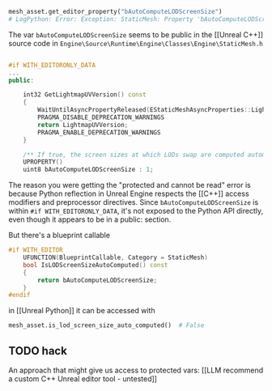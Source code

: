 ```python
mesh_asset.get_editor_property("bAutoComputeLODScreenSize")
# LogPython: Error: Exception: StaticMesh: Property 'bAutoComputeLODScreenSize' for attribute 'bAutoComputeLODScreenSize' on 'StaticMesh' is protected and cannot be read
```

The var `bAutoComputeLODScreenSize` seems to be public in the [[Unreal C++]] source code in `Engine\Source\Runtime\Engine\Classes\Engine\StaticMesh.h` 
```c++

#if WITH_EDITORONLY_DATA
...
public:

	int32 GetLightmapUVVersion() const
	{
		WaitUntilAsyncPropertyReleased(EStaticMeshAsyncProperties::LightmapUVVersion);
		PRAGMA_DISABLE_DEPRECATION_WARNINGS
		return LightmapUVVersion;
		PRAGMA_ENABLE_DEPRECATION_WARNINGS
	}

	/** If true, the screen sizes at which LODs swap are computed automatically. */
	UPROPERTY()
	uint8 bAutoComputeLODScreenSize : 1;
```
The reason you were getting the "protected and cannot be read" error is because Python reflection in Unreal Engine respects the [[C++]] access modifiers and preprocessor directives. Since `bAutoComputeLODScreenSize` is within `#if WITH_EDITORONLY_DATA`, it's not exposed to the Python API directly, even though it appears to be in a public: section.

But there's a blueprint callable
```c++
#if WITH_EDITOR
	UFUNCTION(BlueprintCallable, Category = StaticMesh)
	bool IsLODScreenSizeAutoComputed() const
	{
		return bAutoComputeLODScreenSize;
	}
#endif
```

in [[Unreal Python]] it can be accessed with 
```python
mesh_asset.is_lod_screen_size_auto_computed()  # False
```

## TODO hack
An approach that might give us access to protected vars: [[LLM recommend a custom C++ Unreal editor tool - untested]]
